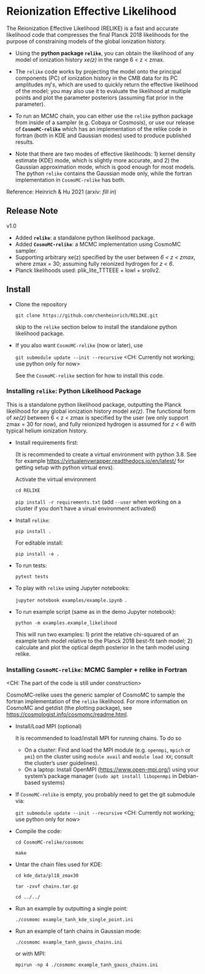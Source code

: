 # Reionization Effective Likelihood

The Reionization Effective Likelihood (RELIKE) is a fast and accurate likelihood code that compresses the final Planck 2018 likelihoods for the purpose of constraining models of the global ionization history.

- Using the **python package `relike`**, you can obtain the likelihood of any model of ionization history _xe(z)_ in the range
6 < z < zmax. 

- The `relike` code works by projecting the model onto the principal components (PC) of ionization history in the CMB data for its PC amplitudes _mj_'s, which are used to quickly return the effective likelihood of the model; you may also use it to evaluate the likelihood at multiple points and plot the parameter posteriors (assuming flat prior in the parameter). 

- To run an MCMC chain, you can either use the `relike` python package from inside of a sampler (e.g. Cobaya or Cosmosis), or use our release of **`CosmoMC-relike`** which has an implementation of the relike code in fortran (both in KDE and Gaussian modes) used to produce published results. 

- Note that there are two modes of effective likelihoods: 1) kernel density estimate (KDE) mode, which is slightly more accurate, and 2) the Gaussian approximation mode, which is good enough for most models. The python `relike` contains the Gaussian mode only, while the fortran implementation in `CosmoMC-relike` has both. 

Reference: Heinrich & Hu 2021 (arxiv: _fill in_)

## Release Note

v1.0
- Added **`relike`**: a standalone python likelihood package.
- Added **`CosmoMC-relike`**: a MCMC implementation using CosmoMC sampler. 
- Supporting arbitrary xe(z) specified by the user between _6 < z < zmax_, where zmax = 30; assuming fully reionized hydrogen for _z < 6_.
- Planck likelihoods used: plik_lite_TTTEEE + lowl + srollv2.

## Install

- Clone the repository

  `git clone https://github.com/chenheinrich/RELIKE.git`
  
  skip to the `relike` section below to install the standalone python likelihood package.

- If you also want `CosmoMC-relike` (now or later), use

  `git submodule update --init --recursive` <CH: Currently not working; use python only for now>

  See the `CosmoMC-relike` section for how to install this code. 


### Installing `relike`: Python Likelihood Package

This is a standalone python likelihood package, outputting the Planck likelihood for any global ionization history model _xe(z)_. The functional form of _xe(z)_ between 6 < z < zmax is specified by the user (we only support zmax = 30 for now), and fully reionized hydrogen is assumed for _z < 6_ with typical helium ionization history. 

- Install requirements first: 

  (It is recommended to create a virtual environment with python 3.8. See for example https://virtualenvwrapper.readthedocs.io/en/latest/ for getting setup with python virtual envs).

  Activate the virtual environment

  `cd RELIKE`

  `pip install -r requirements.txt` (add `--user` when working on a cluster if you don't have a virual environment activated)

- Install `relike`:

  `pip install .`

  For editable install: 
  
  `pip install -e .`

- To run tests: 

  `pytest tests`

- To play with `relike` using Jupyter notebooks:

  `jupyter notebook examples/example.ipynb `.

- To run example script (same as in the demo Jupyter notebook): 

  `python -m examples.example_likelihood`

  This will run two examples: 1) print the relative chi-squared of an example tanh model relative to the Planck 2018 best-fit tanh model; 2) calculate and plot the optical depth posterior in the tanh model using relike.

### Installing `CosmoMC-relike`: MCMC Sampler + relike in Fortran 

<CH: The part of the code is still under construction>

CosmoMC-relike uses the generic sampler of CosmoMC to sample the fortran implementation of the `relike` likelihood. For more information on CosmoMC and getdist (the plotting package), see https://cosmologist.info/cosmomc/readme.html.

- Install/Load MPI (optional)

  It is recommended to load/install MPI for running chains. To do so
  
  - On a cluster: Find and load the MPI module (e.g. `openmpi`, `mpich` or `pmi`) on the cluster using `module avail` and `module load XX`; consult the cluster’s user guidelines).
  - On a laptop: Install OpenMPI (https://www.open-mpi.org/) using your system’s package manager (`sudo apt install libopenmpi` in Debian-based systems)

- If `CosmoMC-relike` is empty, you probably need to get the git submodule via: 

  `git submodule update --init --recursive` <CH: Currently not working; use python only for now>

- Compile the code: 

  `cd CosmoMC-relike/cosmomc`
  
  `make`
  
- Untar the chain files used for KDE:

  `cd kde_data/pl18_zmax30`
  
  `tar -zxvf chains.tar.gz`
  
  `cd ../../`

- Run an example by outputting a single point: <insert file>

  `./cosmomc example_tanh_kde_single_point.ini`

- Run an example of tanh chains in Gaussian mode: <insert file>

  `./cosmomc example_tanh_gauss_chains.ini`
  
  or with MPI:
  
  `mpirun -np 4 ./cosmomc example_tanh_gauss_chains.ini`
  
